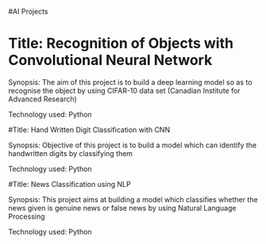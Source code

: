 #AI Projects

# Title: Recognition of Objects with Convolutional Neural Network

Synopsis: The aim of this project is to build a deep learning model so as to recognise the object by using CIFAR-10 data set (Canadian Institute for Advanced Research)

Technology used: Python

#Title: Hand Written Digit Classification with CNN

Synopsis: Objective of this project is to build a model which can identify the handwritten digits by classifying them

Technology used: Python

#Title: News Classification using NLP

Synopsis: This project aims at building a model which classifies whether the news given is genuine news or false news by using Natural Language Processing

Technology used: Python
